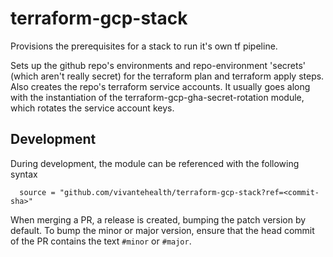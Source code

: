 # terraform-gcp-stack

Provisions the prerequisites for a stack to run it's own tf pipeline.

Sets up the github repo's environments and repo-environment 'secrets' (which aren't really secret) for the terraform plan and terraform apply steps. Also creates the repo's terraform service accounts. It usually goes along with the instantiation of the terraform-gcp-gha-secret-rotation module, which rotates the service account keys.

## Development
During development, the module can be referenced with the following syntax

```
  source = "github.com/vivantehealth/terraform-gcp-stack?ref=<commit-sha>"
```

When merging a PR, a release is created, bumping the patch version by default. To bump the minor or major version, ensure that the head commit of the PR contains the text `#minor` or `#major`.
